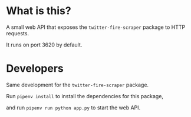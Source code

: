 # What is this?

A small web API that exposes the `twitter-fire-scraper` package to HTTP requests.

It runs on port 3620 by default.

# Developers

Same development for the `twitter-fire-scraper` package.

Run `pipenv install` to install the dependencies for this package,

and run `pipenv run python app.py` to start the web API.